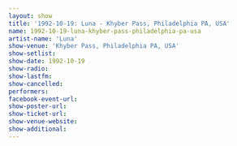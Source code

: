 ```yaml
---
layout: show
title: '1992-10-19: Luna - Khyber Pass, Philadelphia PA, USA'
name: 1992-10-19-luna-khyber-pass-philadelphia-pa-usa
artist-name: 'Luna'
show-venue: 'Khyber Pass, Philadelphia PA, USA'
show-setlist: 
show-date: 1992-10-19
show-radio: 
show-lastfm: 
show-cancelled: 
performers: 
facebook-event-url: 
show-poster-url: 
show-ticket-url: 
show-venue-website: 
show-additional: 
---
```


